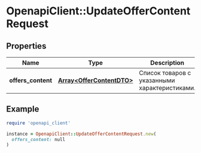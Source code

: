 # OpenapiClient::UpdateOfferContentRequest

## Properties

| Name | Type | Description | Notes |
| ---- | ---- | ----------- | ----- |
| **offers_content** | [**Array&lt;OfferContentDTO&gt;**](OfferContentDTO.md) | Список товаров с указанными характеристиками. |  |

## Example

```ruby
require 'openapi_client'

instance = OpenapiClient::UpdateOfferContentRequest.new(
  offers_content: null
)
```

